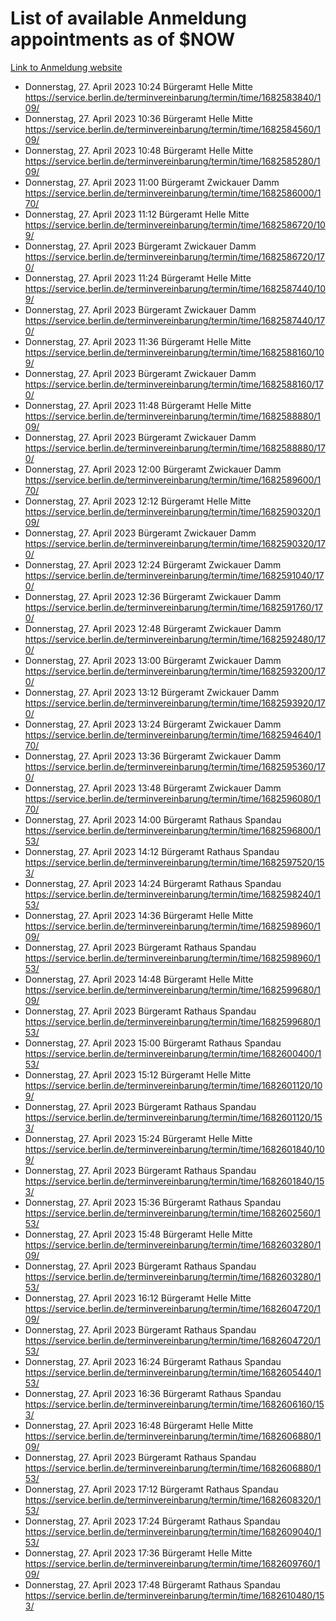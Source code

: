 # List of available Anmeldung appointments as of $NOW
[Link to Anmeldung website](https://service.berlin.de/terminvereinbarung/termin/tag.php?termin=1&anliegen[]=120686&dienstleisterlist=122210,122217,327316,122219,327312,122227,327314,122231,327346,122243,327348,122254,122252,329742,122260,329745,122262,329748,122271,327278,122273,327274,122277,327276,330436,122280,327294,122282,327290,122284,327292,122291,327270,122285,327266,122286,327264,122296,327268,150230,329760,122297,327286,122294,327284,122312,329763,122314,329775,122304,327330,122311,327334,122309,327332,317869,122281,327352,122279,329772,122283,122276,327324,122274,327326,122267,329766,122246,327318,122251,327320,122257,327322,122208,327298,122226,327300&herkunft=http%3A%2F%2Fservice.berlin.de%2Fdienstleistung%2F120686%2F)
- Donnerstag, 27. April 2023 10:24 Bürgeramt Helle Mitte https://service.berlin.de/terminvereinbarung/termin/time/1682583840/109/
- Donnerstag, 27. April 2023 10:36 Bürgeramt Helle Mitte https://service.berlin.de/terminvereinbarung/termin/time/1682584560/109/
- Donnerstag, 27. April 2023 10:48 Bürgeramt Helle Mitte https://service.berlin.de/terminvereinbarung/termin/time/1682585280/109/
- Donnerstag, 27. April 2023 11:00 Bürgeramt Zwickauer Damm https://service.berlin.de/terminvereinbarung/termin/time/1682586000/170/
- Donnerstag, 27. April 2023 11:12 Bürgeramt Helle Mitte https://service.berlin.de/terminvereinbarung/termin/time/1682586720/109/
- Donnerstag, 27. April 2023  Bürgeramt Zwickauer Damm https://service.berlin.de/terminvereinbarung/termin/time/1682586720/170/
- Donnerstag, 27. April 2023 11:24 Bürgeramt Helle Mitte https://service.berlin.de/terminvereinbarung/termin/time/1682587440/109/
- Donnerstag, 27. April 2023  Bürgeramt Zwickauer Damm https://service.berlin.de/terminvereinbarung/termin/time/1682587440/170/
- Donnerstag, 27. April 2023 11:36 Bürgeramt Helle Mitte https://service.berlin.de/terminvereinbarung/termin/time/1682588160/109/
- Donnerstag, 27. April 2023  Bürgeramt Zwickauer Damm https://service.berlin.de/terminvereinbarung/termin/time/1682588160/170/
- Donnerstag, 27. April 2023 11:48 Bürgeramt Helle Mitte https://service.berlin.de/terminvereinbarung/termin/time/1682588880/109/
- Donnerstag, 27. April 2023  Bürgeramt Zwickauer Damm https://service.berlin.de/terminvereinbarung/termin/time/1682588880/170/
- Donnerstag, 27. April 2023 12:00 Bürgeramt Zwickauer Damm https://service.berlin.de/terminvereinbarung/termin/time/1682589600/170/
- Donnerstag, 27. April 2023 12:12 Bürgeramt Helle Mitte https://service.berlin.de/terminvereinbarung/termin/time/1682590320/109/
- Donnerstag, 27. April 2023  Bürgeramt Zwickauer Damm https://service.berlin.de/terminvereinbarung/termin/time/1682590320/170/
- Donnerstag, 27. April 2023 12:24 Bürgeramt Zwickauer Damm https://service.berlin.de/terminvereinbarung/termin/time/1682591040/170/
- Donnerstag, 27. April 2023 12:36 Bürgeramt Zwickauer Damm https://service.berlin.de/terminvereinbarung/termin/time/1682591760/170/
- Donnerstag, 27. April 2023 12:48 Bürgeramt Zwickauer Damm https://service.berlin.de/terminvereinbarung/termin/time/1682592480/170/
- Donnerstag, 27. April 2023 13:00 Bürgeramt Zwickauer Damm https://service.berlin.de/terminvereinbarung/termin/time/1682593200/170/
- Donnerstag, 27. April 2023 13:12 Bürgeramt Zwickauer Damm https://service.berlin.de/terminvereinbarung/termin/time/1682593920/170/
- Donnerstag, 27. April 2023 13:24 Bürgeramt Zwickauer Damm https://service.berlin.de/terminvereinbarung/termin/time/1682594640/170/
- Donnerstag, 27. April 2023 13:36 Bürgeramt Zwickauer Damm https://service.berlin.de/terminvereinbarung/termin/time/1682595360/170/
- Donnerstag, 27. April 2023 13:48 Bürgeramt Zwickauer Damm https://service.berlin.de/terminvereinbarung/termin/time/1682596080/170/
- Donnerstag, 27. April 2023 14:00 Bürgeramt Rathaus Spandau https://service.berlin.de/terminvereinbarung/termin/time/1682596800/153/
- Donnerstag, 27. April 2023 14:12 Bürgeramt Rathaus Spandau https://service.berlin.de/terminvereinbarung/termin/time/1682597520/153/
- Donnerstag, 27. April 2023 14:24 Bürgeramt Rathaus Spandau https://service.berlin.de/terminvereinbarung/termin/time/1682598240/153/
- Donnerstag, 27. April 2023 14:36 Bürgeramt Helle Mitte https://service.berlin.de/terminvereinbarung/termin/time/1682598960/109/
- Donnerstag, 27. April 2023  Bürgeramt Rathaus Spandau https://service.berlin.de/terminvereinbarung/termin/time/1682598960/153/
- Donnerstag, 27. April 2023 14:48 Bürgeramt Helle Mitte https://service.berlin.de/terminvereinbarung/termin/time/1682599680/109/
- Donnerstag, 27. April 2023  Bürgeramt Rathaus Spandau https://service.berlin.de/terminvereinbarung/termin/time/1682599680/153/
- Donnerstag, 27. April 2023 15:00 Bürgeramt Rathaus Spandau https://service.berlin.de/terminvereinbarung/termin/time/1682600400/153/
- Donnerstag, 27. April 2023 15:12 Bürgeramt Helle Mitte https://service.berlin.de/terminvereinbarung/termin/time/1682601120/109/
- Donnerstag, 27. April 2023  Bürgeramt Rathaus Spandau https://service.berlin.de/terminvereinbarung/termin/time/1682601120/153/
- Donnerstag, 27. April 2023 15:24 Bürgeramt Helle Mitte https://service.berlin.de/terminvereinbarung/termin/time/1682601840/109/
- Donnerstag, 27. April 2023  Bürgeramt Rathaus Spandau https://service.berlin.de/terminvereinbarung/termin/time/1682601840/153/
- Donnerstag, 27. April 2023 15:36 Bürgeramt Rathaus Spandau https://service.berlin.de/terminvereinbarung/termin/time/1682602560/153/
- Donnerstag, 27. April 2023 15:48 Bürgeramt Helle Mitte https://service.berlin.de/terminvereinbarung/termin/time/1682603280/109/
- Donnerstag, 27. April 2023  Bürgeramt Rathaus Spandau https://service.berlin.de/terminvereinbarung/termin/time/1682603280/153/
- Donnerstag, 27. April 2023 16:12 Bürgeramt Helle Mitte https://service.berlin.de/terminvereinbarung/termin/time/1682604720/109/
- Donnerstag, 27. April 2023  Bürgeramt Rathaus Spandau https://service.berlin.de/terminvereinbarung/termin/time/1682604720/153/
- Donnerstag, 27. April 2023 16:24 Bürgeramt Rathaus Spandau https://service.berlin.de/terminvereinbarung/termin/time/1682605440/153/
- Donnerstag, 27. April 2023 16:36 Bürgeramt Rathaus Spandau https://service.berlin.de/terminvereinbarung/termin/time/1682606160/153/
- Donnerstag, 27. April 2023 16:48 Bürgeramt Helle Mitte https://service.berlin.de/terminvereinbarung/termin/time/1682606880/109/
- Donnerstag, 27. April 2023  Bürgeramt Rathaus Spandau https://service.berlin.de/terminvereinbarung/termin/time/1682606880/153/
- Donnerstag, 27. April 2023 17:12 Bürgeramt Rathaus Spandau https://service.berlin.de/terminvereinbarung/termin/time/1682608320/153/
- Donnerstag, 27. April 2023 17:24 Bürgeramt Rathaus Spandau https://service.berlin.de/terminvereinbarung/termin/time/1682609040/153/
- Donnerstag, 27. April 2023 17:36 Bürgeramt Helle Mitte https://service.berlin.de/terminvereinbarung/termin/time/1682609760/109/
- Donnerstag, 27. April 2023 17:48 Bürgeramt Rathaus Spandau https://service.berlin.de/terminvereinbarung/termin/time/1682610480/153/
